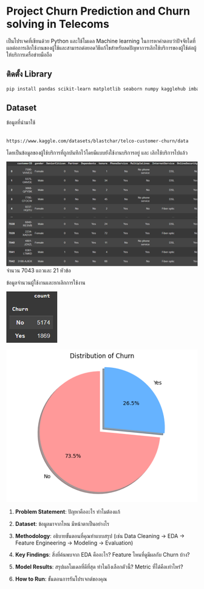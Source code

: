 # Project Churn Prediction and Churn solving in Telecoms

  

เป็นโปรเจคที่เขียนด้วย Python และใช้โมเดล Machine learning ในการหาคำตอบว่าปัจจัยใดที่ผลต่อการเลิกใช้งานของผู้ใช้และสามารถต่อยอดวิธีแก้ไขสำหรับลดปัญหาการเลิกใช้บริการของผู้ใช้ต่อผู้ให้บริการเครื่อข่ายมือถือ

## ติดตั้ง Library
```bash
pip install pandas scikit-learn matplotlib seaborn numpy kagglehub imbalanced-learn xgboost
```
## Dataset

ข้อมูลที่นำมาใช้

```bash

https://www.kaggle.com/datasets/blastchar/telco-customer-churn/data

```

โดยเป็นข้อมูลของผู้ใช้บริการที่ถูกบันทึกไว้โดยมีแบบยังใช้งานบริการอยู่ และ เลิกใช้บริการไปแล้ว

![image_alt](https://github.com/Alanno25/Project-Churn-prediction/blob/074ef43258df20e7e90c11149ba40d2c4bc2a9d1/dataset%20churn.png)
จำนวน 7043 แถวและ 21 หัวข้อ



ข้อมูลจำนวนผู้ใช้งานและยกเลิกการใช้งาน



![image_alt](https://github.com/Alanno25/Project-Churn-prediction/blob/1fac95ac28ec08449f2f3bed959e1d1cefac1c84/Chrun%20count.png)

![image_alt](https://github.com/Alanno25/Project-Churn-prediction/blob/81e72e28438e5c3da668f4c2f5584ca384d5c59e/Distribution%20of%20Churn.png)
1.  **Problem Statement**: ปัญหาคืออะไร ทำไมต้องแก้

2.  **Dataset**: ข้อมูลมาจากไหน มีหน้าตาเป็นอย่างไร

3.  **Methodology**: อธิบายขั้นตอนที่คุณทำแบบสรุป (เช่น Data Cleaning -> EDA -> Feature Engineering -> Modeling -> Evaluation)

4.  **Key Findings**: สิ่งที่ค้นพบจาก EDA คืออะไร? Feature ไหนที่ดูมีผลกับ Churn บ้าง?

5.  **Model Results**: สรุปผลโมเดลที่ดีที่สุด ทำไมถึงเลือกตัวนี้? Metric ที่ได้คือเท่าไหร่?

6. **How to Run**: ขั้นตอนการรันโปรเจกต์ของคุณ



